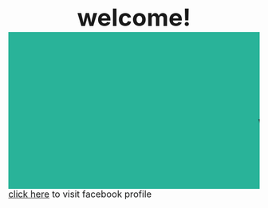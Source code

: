<html>
 <head>
 <meta name="keyword" content="travelling,world travelling,india travelling"/>
 <meta name="discription" content="travelling,world travelling,india travelling"/>
 <meta name="author" content="shivam gupta,aashish pandey"/>
 <meta http-equiv="content-type" content="text/html; charset=UTF-8"/>
 <title>about us page</title>
 </head>
 <body>
   <font size="10px" >
 <center><b>welcome!</b></center>
 <marquee bgcolor="#29B399" behavior="scroll"><h1>welcome to world travelling website :))</h1></marquee>

 <body>
 <body>
    <font size="4px" >
 <a href="https://www.facebook.com/profile.php?id=100006019870063" target="_blank">click here</a> to visit facebook profile
 
 
 
 
 
 







